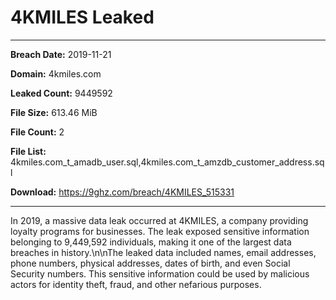 # 4KMILES Leaked

------------
**Breach Date:** 2019-11-21

**Domain:** 4kmiles.com

**Leaked Count:** 9449592

**File Size:** 613.46 MiB

**File Count:** 2

**File List:** 4kmiles.com_t_amadb_user.sql,4kmiles.com_t_amzdb_customer_address.sql

**Download:** https://9ghz.com/breach/4KMILES_515331

------------
In 2019, a massive data leak occurred at 4KMILES, a company providing loyalty programs for businesses. The leak exposed sensitive information belonging to 9,449,592 individuals, making it one of the largest data breaches in history.\n\nThe leaked data included names, email addresses, phone numbers, physical addresses, dates of birth, and even Social Security numbers. This sensitive information could be used by malicious actors for identity theft, fraud, and other nefarious purposes.
